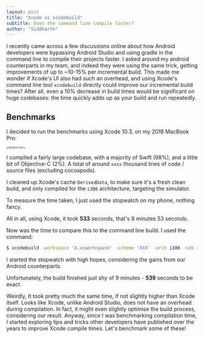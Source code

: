 ```yaml
---
layout: post
title: "Xcode vs xcodebuild"
subtitle: Does the command line compile faster?
author: "Siddharth"
---
```


I recently came across a few discussions online about how Android developers were bypassing Android Studio and using gradle in the command line to compile their projects faster. I asked around my android counterparts in my team, and indeed they were using the same trick, getting improvements of up to ~10-15% per incremental build. This made me wonder if Xcode's UI also had such an overhead, and using Xcode's command line tool `xcodebuild` directly could improve our incremental build times? After all, even a 10% decrease in build times would be significant on huge codebases: the time quickly adds up as your build and run repeatedly.

## Benchmarks

I decided to run the benchmarks using Xcode 10.3, on my 2018 MacBook Pro:

<img src="https://swiftier.co/assets/posts/xcode_vs_xcodebuild/macbook_specs.png" alt="Macbook Specs" style="zoom:40%;" />

I compiled a fairly large codebase, with a majority of Swift (98%), and a little bit of Objective-C (2%). A total of around `xxxx` thousand lines of code / source files (excluding cocoapods).

I cleaned up Xcode's cache `DerivedData`, to make sure it's a fresh clean build, and only compiled for the `i386` architecture, targeting the simulator.

To measure the time taken, I just used the stopwatch on my phone, nothing fancy. 

All in all, using Xcode, it took **533** seconds, that's 8 minutes 53 seconds.

Now was the time to compare this to the command line build. I used the command:

```bash
$ xcodebuild -workspace 'X.xcworkspace' -scheme 'XXX' -arch i386 -sdk iphonesimulator12.4
```

I started the stopwatch with high hopes, considering the gains from our Android counterparts.

Unfortunately, the build finished just shy of 9 minutes - **539** seconds to be exact. 

Weirdly, It took pretty much the same time, if not slightly higher than Xcode itself. Looks like Xcode, unlike Android Studio, does not have an overhead during compilation. In fact, it might even slightly optimise the build process, considering our result. Anyway, since I was benchmarking compilation time, I started exploring tips and tricks other developers have published over the years to improve Xcode compile times. Let's benchmark some of these!